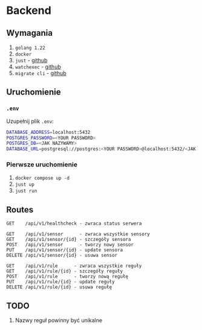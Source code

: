 # Backend

## Wymagania

1. `golang 1.22`
1. `docker`
1. `just` - [github](https://github.com/casey/just)
1. `watchexec` - [github](https://github.com/watchexec/watchexec)
1. `migrate cli` - [github](https://github.com/golang-migrate/migrate)

## Uruchomienie

### `.env`
Uzupełnij plik `.env`:
```bash
DATABASE_ADDRESS=localhost:5432
POSTGRES_PASSWORD=<YOUR PASSWORD>
POSTGRES_DB=<JAK NAZYWAMY>
DATABASE_URL=postgresql://postgres:<YOUR PASSWORD>@localhost:5432/<JAK NAZYWAMY>?sslmode=disable
```

### Pierwsze uruchomienie
1. `docker compose up -d`
1. `just up`
1. `just run`

## Routes
```
GET    /api/v1/healthcheck - zwraca status serwera

GET    /api/v1/sensor      - zwraca wszystkie sensory
GET    /api/v1/sensor/{id} - szczegóły sensora
POST   /api/v1/sensor      - tworzy nowy sensor
PUT    /api/v1/sensor/{id} - update sensora
DELETE /api/v1/sensor/{id} - usuwa sensor

GET    /api/v1/rule      - zwraca wszystkie reguły
GET    /api/v1/rule/{id} - szczegóły reguły
POST   /api/v1/rule      - tworzy nową regułę
PUT    /api/v1/rule/{id} - update reguły
DELETE /api/v1/rule/{id} - usuwa regułę
```

## TODO
1. Nazwy reguł powinny być unikalne
